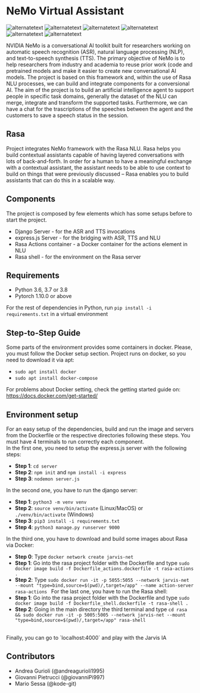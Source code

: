 # NeMo Virtual Assistant
<p>
  <img src="https://img.shields.io/badge/build-passed-green" alt="alternatetext">
  <img src="https://img.shields.io/badge/status- dev-yellow" alt="alternatetext">
  <img src="https://img.shields.io/badge/version-1.0%20-blue" alt="alternatetext">
  <img src="https://img.shields.io/badge/Python-3.7|3.8-blue" alt="alternatetext">
  <img src="https://img.shields.io/badge/NeMo-1.5.1-red" alt="alternatetext">
  <img src="https://img.shields.io/badge/Rasa-3.0.2-py" alt="alternatetext">
</p>

NVIDIA NeMo is a conversational AI toolkit built for researchers working on automatic speech recognition (ASR), natural language processing (NLP), and text-to-speech synthesis (TTS). The primary objective of NeMo is to help researchers from industry and academia to reuse prior work (code and pretrained models and make it easier to create new conversational AI models.
The project is based on this framework and, within the use of Rasa NLU processes, we can build and integrate components for a conversional AI. The aim of the project is to build an artificial intelligence agent to support people in specific task domains, generally the dataset of the NLU can merge, integrate and transform the supported tasks. Furthermore, we can have a chat for the trascriptions of the speeches between the agent and the customers to save a speech status in the session.

## Rasa 
Project integrates NeMo framework with the Rasa NLU. Rasa helps you build contextual assistants capable of having layered conversations with lots of back-and-forth. In order for a human to have a meaningful exchange with a contextual assistant, the assistant needs to be able to use context to build on things that were previously discussed – Rasa enables you to build assistants that can do this in a scalable way.


## Components
The project is composed by few elements which has some setups before to start the project.
<ul>
<li>Django Server - for the ASR and TTS invocations</li>
<li>express.js Server - for the bridging with ASR, TTS and NLU</li>
<li>Rasa Actions container - a Docker container for the actions element in NLU</li>
<li>Rasa shell - for the environment on the Rasa server</li>
</ul>

## Requirements

<ul>
<li>Python 3.6, 3.7 or 3.8</li>
<li>Pytorch 1.10.0 or above</li>
</ul>

For the rest of dependencies in Python, run `pip install -i requirements.txt` in a virtual environment

## Step-to-Step Guide

Some parts of the environment provides some containers in docker. Please, you must follow the Docker setup section. Project runs on docker, so you need to download it via apt:
- `sudo apt install docker`
- `sudo apt install docker-compose`

For problems about Docker setting, check the getting started guide on: https://docs.docker.com/get-started/

## Environment setup

For an easy setup of the dependencies, build and run the image and servers from the Dockerfile or the respective directories following these steps. You must have 4 terminals to run correctly each component. <br>
In the first one, you need to setup the express.js server with the following steps: <br>
- <b>Step 1</b>: `cd server`
- <b>Step 2</b>: `npm init` and `npm install -i express`
- <b>Step 3</b>: `nodemon server.js`

In the second one, you have to run the django server: <br>
- <b>Step 1</b>: `python3 -m venv venv`
- <b>Step 2</b>: `source venv/bin/activate` (Linux/MacOS) or `./venv/bin/activate` (Windows)
- <b>Step 3</b>: `pip3 install -i requirements.txt`
- <b>Step 4</b>: `python3 manage.py runserver 9000`

In the third one, you have to download and build some images about Rasa via Docker: <br>
- <b>Step 0</b>: Type `docker network create jarvis-net`
- <b>Step 1</b>: Go into the rasa project folder with the Dockerfile and type `sudo docker image build -f Dockerfile_actions.dockerfile -t rasa-actions .`
- <b>Step 2</b>: Type `sudo docker run -it -p 5055:5055 --network jarvis-net --mount "type=bind,source=$(pwd)/,target=/app" --name action-server rasa-actions `
For the last one, you have to run the Rasa shell:
- <b>Step 1</b>: Go into the rasa project folder with the Dockerfile and type `sudo docker image build -f Dockerfile_shell.dockerfile -t rasa-shell .`
- <b>Step 2</b>: Going in the main directory the third terminal and type `cd rasa && sudo docker run -it -p 5005:5005 --network jarvis-net --mount "type=bind,source=$(pwd)/,target=/app" rasa-shell`
<br>
Finally, you can go to `localhost:4000` and play with the Jarvis IA

## Contributors
- Andrea Gurioli (@andreagurioli1995)
- Giovanni Pietrucci (@giovanniPi997)
- Mario Sessa (@kode-git)
